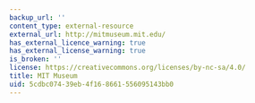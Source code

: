 ```yaml
---
backup_url: ''
content_type: external-resource
external_url: http://mitmuseum.mit.edu/
has_external_licence_warning: true
has_external_license_warning: true
is_broken: ''
license: https://creativecommons.org/licenses/by-nc-sa/4.0/
title: MIT Museum
uid: 5cdbc074-39eb-4f16-8661-556095143bb0
---
```

